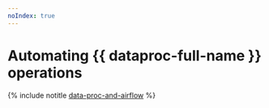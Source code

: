 ```yaml
---
noIndex: true
---
```


# Automating {{ dataproc-full-name }} operations

{% include notitle [data-proc-and-airflow](../../_tutorials/dataplatform/data-proc/data-proc-and-airflow.md) %}
